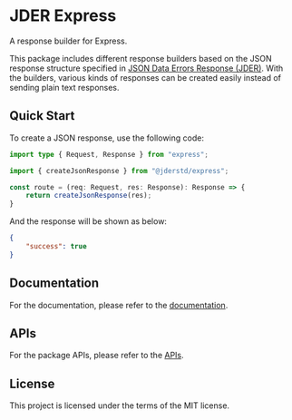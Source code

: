 # JDER Express

A response builder for Express.

This package includes different response builders based on the JSON response structure specified in [JSON Data Errors Response (JDER)](https://github.com/jderstd/spec). With the builders, various kinds of responses can be created easily instead of sending plain text responses.

## Quick Start

To create a JSON response, use the following code:

```ts
import type { Request, Response } from "express";

import { createJsonResponse } from "@jderstd/express";

const route = (req: Request, res: Response): Response => {
    return createJsonResponse(res);
}
```

And the response will be shown as below:

```json
{
    "success": true
}
```

## Documentation

For the documentation,
please refer to the [documentation](./docs/express/README.md).

## APIs

For the package APIs, 
please refer to the [APIs](./apis/express/README.md).

## License

This project is licensed under the terms of the MIT license.
